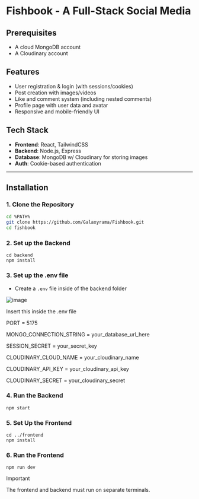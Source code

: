 # Fishbook - A Full-Stack Social Media

## Prerequisites

- A cloud MongoDB account
- A Cloudinary account

## Features

- User registration & login (with sessions/cookies)
- Post creation with images/videos
- Like and comment system (including nested comments)
- Profile page with user data and avatar
- Responsive and mobile-friendly UI

## Tech Stack

- **Frontend**: React, TailwindCSS
- **Backend**: Node.js, Express
- **Database**: MongoDB w/ Cloudinary for storing images
- **Auth**: Cookie-based authentication

---

## Installation

### 1. Clone the Repository

```bash
cd %PATH%
git clone https://github.com/Galaxyrama/Fishbook.git
cd fishbook
```

### 2. Set up the Backend

```
cd backend
npm install
```

### 3. Set up the .env file
- Create a `.env` file inside of the backend folder

![image](https://github.com/user-attachments/assets/6b12543a-8acc-4c49-93ea-64409a70e2ff)

Insert this inside the .env file

PORT = 5175

MONGO_CONNECTION_STRING = your_database_url_here

SESSION_SECRET = your_secret_key

CLOUDINARY_CLOUD_NAME = your_cloudinary_name

CLOUDINARY_API_KEY = your_cloudinary_api_key

CLOUDINARY_SECRET = your_cloudinary_secret

### 4. Run the Backend

```
npm start
```

### 5. Set Up the Frontend

```
cd ../frontend
npm install
```

### 6. Run the Frontend

```
npm run dev
```

> [!IMPORTANT]
> The frontend and backend must run on separate terminals.
